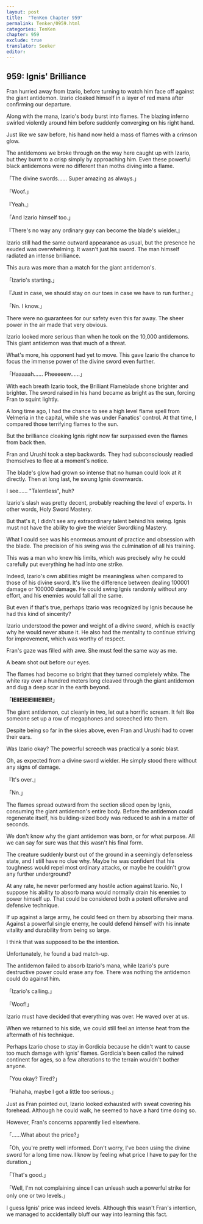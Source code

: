 ```yaml
---
layout: post
title:  "TenKen Chapter 959"
permalink: Tenken/0959.html
categories: TenKen
chapter: 959
exclude: true
translator: Seeker
editor: 
---
```

<h2>959: Ignis' Brilliance</h2>

 Fran hurried away from Izario, before turning to watch him face off against the giant antidemon. Izario cloaked himself in a layer of red mana after confirming our departure.

 Along with the mana, Izario's body burst into flames. The blazing inferno swirled violently around him before suddenly converging on his right hand.

 Just like we saw before, his hand now held a mass of flames with a crimson glow.

 The antidemons we broke through on the way here caught up with Izario, but they burnt to a crisp simply by approaching him. Even these powerful black antidemons were no different than moths diving into a flame.

「The divine swords…… Super amazing as always.」

「Woof.」

『Yeah.』

「And Izario himself too.」

『There's no way any ordinary guy can become the blade's wielder.』

 Izario still had the same outward appearance as usual, but the presence he exuded was overwhelming. It wasn't just his sword. The man himself radiated an intense brilliance.

 This aura was more than a match for the giant antidemon's.

「Izario's starting.」

『Just in case, we should stay on our toes in case we have to run further.』

「Nn. I know.」

 There were no guarantees for our safety even this far away. The sheer power in the air made that very obvious.

 Izario looked more serious than when he took on the 10,000 antidemons. This giant antidemon was that much of a threat.

 What's more, his opponent had yet to move. This gave Izario the chance to focus the immense power of the divine sword even further.

「Haaaaah…… Pheeeeew……」

 With each breath Izario took, the Brilliant Flameblade shone brighter and brighter. The sword raised in his hand became as bright as the sun, forcing Fran to squint lightly.

 A long time ago, I had the chance to see a high level flame spell from Velmeria in the capital, while she was under Fanatics' control. At that time, I compared those terrifying flames to the sun.

 But the brilliance cloaking Ignis right now far surpassed even the flames from back then.

 Fran and Urushi took a step backwards. They had subconsciously readied themselves to flee at a moment's notice.

 The blade's glow had grown so intense that no human could look at it directly. Then at long last, he swung Ignis downwards. 

 I see…… "Talentless", huh?

 Izario's slash was pretty decent, probably reaching the level of experts. In other words, Holy Sword Mastery.

 But that's it, I didn't see any extraordinary talent behind his swing. Ignis must not have the ability to give the wielder Swordking Mastery.

 What I could see was his enormous amount of practice and obsession with the blade. The precision of his swing was the culmination of all his training.

 This was a man who knew his limits, which was precisely why he could carefully put everything he had into one strike.

 Indeed, Izario's own abilities might be meaningless when compared to those of his divine sword. It's like the difference between dealing 100001 damage or 100000 damage. He could swing Ignis randomly without any effort, and his enemies would fall all the same.

 But even if that's true, perhaps Izario was recognized by Ignis because he had this kind of sincerity?

 Izario understood the power and weight of a divine sword, which is exactly why he would never abuse it. He also had the mentality to continue striving for improvement, which was worthy of respect.

 Fran's gaze was filled with awe. She must feel the same way as me.

 A beam shot out before our eyes.

 The flames had become so bright that they turned completely white. The white ray over a hundred meters long cleaved through the giant antidemon and dug a deep scar in the earth beyond.

「**IEIIEIEIEIIIIEIIIEI!**」

 The giant antidemon, cut cleanly in two, let out a horrific scream. It felt like someone set up a row of megaphones and screeched into them.

 Despite being so far in the skies above, even Fran and Urushi had to cover their ears.

 Was Izario okay? The powerful screech was practically a sonic blast.

 Oh, as expected from a divine sword wielder. He simply stood there without any signs of damage.

『It's over.』

「Nn.」

 The flames spread outward from the section sliced open by Ignis, consuming the giant antidemon's entire body. Before the antidemon could regenerate itself, his building-sized body was reduced to ash in a matter of seconds.

 We don't know why the giant antidemon was born, or for what purpose. All we can say for sure was that this wasn't his final form.

 The creature suddenly burst out of the ground in a seemingly defenseless state, and I still have no clue why. Maybe he was confident that his toughness would repel most ordinary attacks, or maybe he couldn't grow any further underground?

 At any rate, he never performed any hostile action against Izario. No, I suppose his ability to absorb mana would normally drain his enemies to power himself up. That could be considered both a potent offensive and defensive technique.

 If up against a large army, he could feed on them by absorbing their mana. Against a powerful single enemy, he could defend himself with his innate vitality and durability from being so large.

 I think that was supposed to be the intention.

 Unfortunately, he found a bad match-up.

 The antidemon failed to absorb Izario's mana, while Izario's pure destructive power could erase any foe. There was nothing the antidemon could do against him.

「Izario's calling.」

「Woof!」

 Izario must have decided that everything was over. He waved over at us.

 When we returned to his side, we could still feel an intense heat from the aftermath of his technique.

 Perhaps Izario chose to stay in Gordicia because he didn't want to cause too much damage with Ignis' flames. Gordicia's been called the ruined continent for ages, so a few alterations to the terrain wouldn't bother anyone.

「You okay? Tired?」

「Hahaha, maybe I got a little too serious.」
 
 Just as Fran pointed out, Izario looked exhausted with sweat covering his forehead. Although he could walk, he seemed to have a hard time doing so.

 However, Fran's concerns apparently lied elsewhere.

「……What about the price?」

「Oh, you're pretty well informed. Don't worry, I've been using the divine sword for a long time now. I know by feeling what price I have to pay for the duration.」

「That's good.」

「Well, I'm not complaining since I can unleash such a powerful strike for only one or two levels.」

 I guess Ignis' price was indeed levels. Although this wasn't Fran's intention, we managed to accidentally bluff our way into learning this fact.





